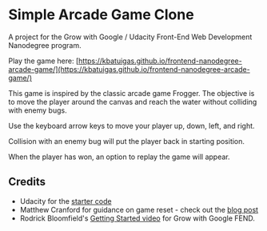 Simple Arcade Game Clone
===============================
A project for the Grow with Google / Udacity Front-End Web Development Nanodegree program.

Play the game here: [https://kbatuigas.github.io/frontend-nanodegree-arcade-game/](https://kbatuigas.github.io/frontend-nanodegree-arcade-game/)

This game is inspired by the classic arcade game Frogger. The objective is to move the player around the canvas and reach the water without colliding with enemy bugs.

Use the keyboard arrow keys to move your player up, down, left, and right.

Collision with an enemy bug will put the player back in starting position.

When the player has won, an option to replay the game will appear.

## Credits
* Udacity for the [starter code](https://github.com/udacity/frontend-nanodegree-arcade-game)
* Matthew Cranford for guidance on game reset - check out the [blog post](https://matthewcranford.com/arcade-game-walkthrough-part-6-collisions-win-conditions-and-game-resets/)
* Rodrick Bloomfield's [Getting Started video](https://zoom.us/recording/play/aulotDlzKFegQFIJTaTzKgWvNkVsYtlwO454vL1UPE1Cm6lOUBQCtfVurPOIAGAS?startTime=1529542978000) for Grow with Google FEND.
